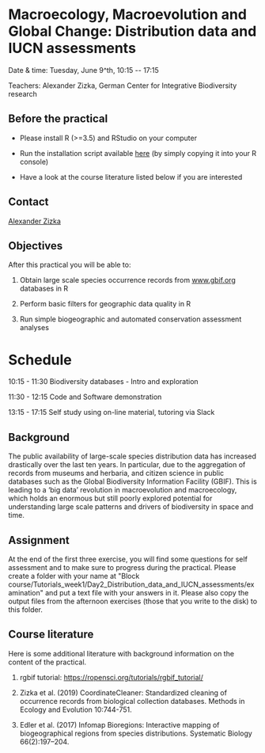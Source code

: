 # Macroecology, Macroevolution and Global Change: Distribution data and IUCN assessments

Date & time: Tuesday, June 9^th, 10:15 -- 17:15 

Teachers: Alexander Zizka, German Center for Integrative Biodiversity research

## Before the practical

- Please install R (>=3.5) and RStudio on your computer

- Run the installation script available [here](https://idiv-biodiversity.github.io/macro_and_global_change/01_setup.html) (by simply copying it into your R console) 

- Have a look at the course literature listed below if you are interested

## Contact
[Alexander Zizka](mailto:alexander.zizka@idiv.de)

## Objectives
After this practical you will be able to:

1. Obtain large scale species occurrence records from www.gbif.org databases in R 

2. Perform basic filters for geographic data quality in R

3. Run simple biogeographic and automated conservation assessment analyses

# Schedule
10:15 - 11:30 Biodiversity databases - Intro and exploration

11:30 - 12:15 Code and Software demonstration

13:15 - 17:15 Self study using on-line material, tutoring via Slack

## Background
The public availability of large-scale species distribution data has increased drastically over the last ten years. In particular, due to the aggregation of records from museums and herbaria, and citizen science in public databases such as the Global Biodiversity Information Facility (GBIF). This is leading to a ‘big data’ revolution in macroevolution and macroecology, which holds an enormous but still poorly explored potential for understanding large scale patterns and drivers of biodiversity in space and time.

## Assignment
At the end of the first three exercise, you will find some questions for self assessment and to make sure to progress during the practical. Please create a folder with your name at "Block course/Tutorials_week1/Day2_Distribution_data_and_IUCN_assessments/examination" and put a text file with your answers in it. Please also copy the output files from the afternoon exercises (those that you write to the disk) to this folder.

## Course literature
Here is some additional literature with background information on the content of the practical.

1. rgbif tutorial: https://ropensci.org/tutorials/rgbif_tutorial/

2. Zizka et al. (2019) CoordinateCleaner: Standardized cleaning of occurrence records from biological collection databases. Methods in Ecology and Evolution 10:744-751.

3. Edler et al. (2017) Infomap Bioregions: Interactive mapping of biogeographical regions from species distributions. Systematic Biology 66(2):197–204.
